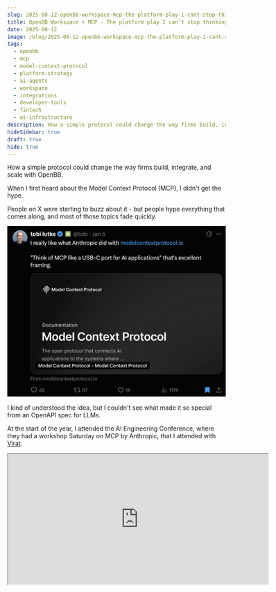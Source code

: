 ```yaml
---
slug: 2025-08-12-openbb-workspace-mcp-the-platform-play-i-cant-stop-thinking-about
title: OpenBB Workspace + MCP - The platform play I can’t stop thinking about
date: 2025-08-12
image: /blog/2025-08-12-openbb-workspace-mcp-the-platform-play-i-cant-stop-thinking-about
tags:
  - openbb
  - mcp
  - model-context-protocol
  - platform-strategy
  - ai-agents
  - workspace
  - integrations
  - developer-tools
  - fintech
  - ai-infrastructure
description: How a simple protocol could change the way firms build, integrate, and scale with OpenBB.
hideSidebar: true
draft: true
hide: true
---
```


How a simple protocol could change the way firms build, integrate, and scale with OpenBB.

<!-- truncate -->

<div style={{borderTop: '1px solid #0088CC', margin: '1.5em 0'}} />

When I first heard about the Model Context Protocol (MCP), I didn't get the hype.

People on X were starting to buzz about it - but people hype everything that comes along, and most of those topics fade quickly.

<p align="center">
    <img width="600" src="/blog/2025-08-12-openbb-workspace-mcp-the-platform-play-i-cant-stop-thinking-about_1.png" />
</p>

I kind of understood the idea, but I couldn't see what made it so special from an OpenAPI spec for LLMs.

At the start of the year, I attended the AI Engineering Conference, where they had a workshop Saturday on MCP by Anthropic, that I attended with <a href="https://x.com/virattt" target="_blank">Virat</a>.

<div className="flex place-items-center justify-center items-center rounded-sm mx-auto">
    <iframe
        src="https://www.youtube.com/embed/kQmXtrmQ5Zg?si=BSIRbU3hpB3jCzeH"
        width="600"
        height="300"
    />
</div>

<br />

Even then I didn't fully get it.

Virat, though, got it instantly. A few weeks later, he'd already built an <a href="https://docs.financialdatasets.ai/mcp-server" target="_blank">MCP server for financial datasets</a> - one of the very first for finance.

## We'd been doing "MCP" all along

Part of my early skepticism was because, in many ways, OpenBB had already solved this problem before MCP even had a name.

We'd built our own protocol to integrate data into the Workspace so that it could be consumed by both humans (through visualization) and AI agents (through function calls). I even wrote about it <a href="https://didierlopes.com/blog/2025-03-01-how-function-calling-and-context-aware-ai-shapes-openbb" target="_blank">here</a>.

We spent years making sure that any data feeding the Workspace was equally usable for the UI and for AI - effectively building MCP before MCP existed.

So when MCP came along, I didn't feel the pull. We already had our own seamless protocol and didn't see why we needed someone else's.

## The "Aha" moment: Tools without a UI

Then things started to change.

MCP topic started showing up on our client conversations. They weren't necessarily asking for MCP at first, but wanted to know what was our strategy towards it.

At the same time, I was adding MCP Servers to my Claude Code, <a href="https://didierlopes.com/blog/2025-06-10-how-i-connected-figma-to-cursor-using-mcp" target="_blank">such as the Figma one</a>. And that's when my perspective started to shift. There I was with all my data in Figma, and with a couple of clicks my agent in a completely different environment (the terminal) had access to it.

It wasn't even just about the data but the tools. Ultimately, the context.

That was it.

The killer use case for OpenBB wasn't on the data side - we already handle that well with UI components.

It's **tools that don't need to be visualized**, and can work with the data already in the Workspace.

Think:

- Writing an investment memo in OpenBB and sending it straight to Ghost (workflow suggested by <a href="https://www.linkedin.com/in/ca%C3%ADque-cober-117bbb1ab/" target="_blank">Caique</a>).
- Using a memory server to remember user preferences across sessions.
- Monte Carlo models
- Code interpreter
- Web search
- …

It's like a **universal adapter** for capabilities.

Plug in the tool, and it just works inside the Workspace - for both humans and AI.

And it's not just a handful of companies working on this.

There are thousands nows.

It's the differentiator between companies that innovate and the ones who don't (but will soon do).

There are full-blown directories with MCP Server URLs that you can connect with a couple of clicks - e.g. smithery.ai with hundreds of MCP servers ready to connect (Derek has an <a href="https://youtu.be/ITRvaLmVAWM?si=jprbfEtMGeYU4hMO&t=241" target="_blank">awesome demo</a> on the topic).

Each server is a potential new feature.

- **Before**: every integration was a full-blown project.

- **Now**: browse, connect, use. That easy.

Even simple tools, like <a href="https://context7.com/" target="_blank">Context7</a>, can improve the user experience significantly.

<p align="center">
    <img width="800" src="/blog/2025-08-12-openbb-workspace-mcp-the-platform-play-i-cant-stop-thinking-about_2.jpeg" />
</p>

That's when it became obvious - this wasn't just a nice-to-have, it was a platform play. 

Our platform play.

## How we decide what to build ourselves

MCP won't replace what we build - it complements it.

Obviously, when the data is meant to be rendered as a widget on OpenBB - we rely on our protocol. As the information in the protocol contains now just raw data but the way it's displayed on the workspace, the parameters, the apps, the prompts, …  

However, when features relate mostly with the usage of an AI agent we will be more mindful about the features that we want to own.

<p align="center">
    <img width="800" src="/blog/2025-08-12-openbb-workspace-mcp-the-platform-play-i-cant-stop-thinking-about_3.png" />
</p>

I foresee us owning the features when:

**They rely deeply on Workspace data, e.g.**:

- **Global Data** which gives the agent access to the full range of data widgets in the entire workspace product.
- **Generative UI** which gives the agent access to the workspace dashboard and allows to add widgets into the dashboard based on the conversation or modify the dashboard

**We need to control the full end-to-end experience, e.g.**:

- **Web Search** where we want to be able to control the way the citations are highlighted so they work more natively on the product
- **Code Interpreter** (coming soon) so that we optimize this virtual sandbox to create charts that can be created as interactive widgets to add to the workspace.

Everything else?

The MCP ecosystem can handle it - often better than we could build it ourselves.

And even for some of these, users may still want to add their own web search or code interpreter.

But ultimately, we are giving them that option.

The way I see it, MCP turns OpenBB into the place to build financial applications - a permissioned, AI-ready infrastructure layer that can tap into an entire universe of tools without friction.

A few months ago, I didn't see it.

Now, I can't stop thinking about what we'll build next.
